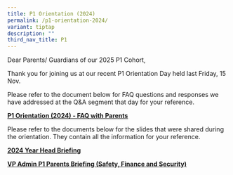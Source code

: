 ```yaml
---
title: P1 Orientation (2024)
permalink: /p1-orientation-2024/
variant: tiptap
description: ""
third_nav_title: P1
---
```

<p>Dear Parents/ Guardians of our 2025 P1 Cohort,</p>
<p>Thank you for joining us at our recent P1 Orientation Day held last Friday,
15 Nov.</p>
<p>Please refer to the document below for FAQ questions and responses we
have addressed at the Q&amp;A segment that day for your reference.</p>
<p><strong><a href="/files/YHPS_2025_P1_Cohort_FAQ_with_Parents_at_2024_P1_Orientation_held_on_15_Nov_2024.pdf" rel="noopener nofollow" target="_blank">P1 Orientation (2024) - FAQ with Parents</a></strong>
</p>
<p>Please refer to the documents below for the slides that were shared during
the orientation. They contain all the information for your reference.</p>
<p><strong><a href="/files/Year_Head_Briefing_Preparing_for_P1.pdf" rel="noopener nofollow" target="_blank">2024 Year Head Briefing</a></strong>
</p>
<p><strong><a href="/files/VPA_P1_Parent_Briefing_2024.pdf" rel="noopener nofollow" target="_blank">VP Admin P1 Parents Briefing (Safety, Finance and Security)</a></strong>
</p>